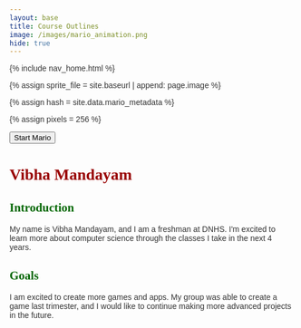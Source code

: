 ```yaml
---
layout: base
title: Course Outlines
image: /images/mario_animation.png
hide: true
---
```


<!-- Liquid: statements -->

<!-- Include submenu from _includes to top of pages -->
{% include nav_home.html %}
<!--- Concatenation of site URL to frontmatter image  --->
{% assign sprite_file = site.baseurl | append: page.image %}
<!--- Hash is a list variable containing mario metadata for sprite --->
{% assign hash = site.data.mario_metadata %}  
<!--- Size width/height of Sprit images --->
{% assign pixels = 256 %} 

<!--- HTML for page contains <p> tag named "Mario" and class properties for a "sprite"  -->

<button onclick="startMario()">Start Mario</button>

<p id="mario" class="sprite" style="display: none;"></p>
  
<!--- Embedded Cascading Style Sheet (CSS) rules, define how HTML elements look --->
<style>

  /* CSS style rules for the id and class of the sprite... */
  .sprite {
    height: {{pixels}}px;
    width: {{pixels}}px;
    background-image: url('{{sprite_file}}');
    background-repeat: no-repeat;
  }

  /* Background position of sprite element */
  #mario {
    background-position: calc({{mario_metadata["Walk"].col}} * {{pixels}} * -1px) calc({{mario_metadata["Walk"].row}} * {{pixels}}* -1px);
  }
</style>

<script>
  ////////// convert YML hash to JavaScript key:value objects /////////

  var mario_metadata = {}; // Key, value object
  {% for key in hash %}  
  
  var key = "{{key | first}}"  // Key
  var values = {} // Values object
  values["row"] = {{key.row}}
  values["col"] = {{key.col}}
  values["frames"] = {{key.frames}}
  mario_metadata[key] = values; // Key with values added

  {% endfor %}

  ////////// game object for player /////////

  class Mario {
    constructor(meta_data) {
      this.tID = null;  // Capture setInterval() task ID
      this.positionX = 0;  // Current position of sprite in X direction
      this.currentSpeed = 0;
      this.runningInterval = 50; // Animation time interval for running (50 milliseconds for faster animation)
      this.walkingInterval = 100; // Animation time interval for walking (original speed)
      this.facingLeft = false; // Initially facing right
      this.marioElement = document.getElementById("mario"); // HTML element of sprite
      this.pixels = {{pixels}}; // Pixel offset of images in the sprite, set by liquid constant
      this.obj = meta_data;
      this.marioElement.style.position = "absolute";
    }

    animate(obj, speed, interval, loop) {
      let frame = 0;
      const row = obj.row * this.pixels;
      this.currentSpeed = speed;
      let loops = 0;

      this.tID = setInterval(() => {
        const col = (frame + obj.col) * this.pixels;
        this.marioElement.style.backgroundPosition = `-${col}px -${row}px`;
        this.marioElement.style.left = `${this.positionX}px`;

        this.positionX += speed;
        frame = (frame + 1) % obj.frames;

        const viewportWidth = window.innerWidth;
        if (this.positionX > viewportWidth - this.pixels) {
          document.documentElement.scrollLeft = this.positionX - viewportWidth + this.pixels;
        }

        if (!loop) {
          loops++;
          if (loops >= obj.frames) {
            clearInterval(this.tID);
          }
        }
      }, interval);
    }

    startWalkingRight() {
      this.stopAnimate();
      this.animate(this.obj["Walk"], 3, this.walkingInterval, true);
      this.facingLeft = false;
    }

    startRunningRight() {
      this.stopAnimate();
      this.animate(this.obj["Run1"], 6, this.runningInterval, true);
      this.facingLeft = false;
    }

    startWalkingLeft() {
      this.stopAnimate();
      this.animate(this.obj["WalkL"], -3, this.walkingInterval, true);  // Negative speed for left movement
      this.facingLeft = true;
    }

    startRunningLeft() {
      this.stopAnimate();
      this.animate(this.obj["Run1L"], -6, this.runningInterval, true);  // Negative speed for left movement
      this.facingLeft = true;
    }

    startPuffing() {
      this.stopAnimate();
      if (this.facingLeft) {
        this.animate(this.obj["PuffL"], 0, this.walkingInterval, true);
      } else {
        this.animate(this.obj["Puff"], 0, this.walkingInterval, true);
      }
    }

    startCheering() {
      this.stopAnimate();
      this.animate(this.obj["Cheer"], 0, this.walkingInterval, true);
    }

    startFlipping() {
      this.stopAnimate();
      if (this.facingLeft) {
        this.animate(this.obj["FlipL"], 0, this.walkingInterval, false);
      } else {
        this.animate(this.obj["Flip"], 0, this.walkingInterval, false);
      }
    }

    startResting() {
      this.stopAnimate();
      if (this.facingLeft) {
        this.animate(this.obj["RestL"], 0, this.walkingInterval, true);
      } else {
        this.animate(this.obj["Rest"], 0, this.walkingInterval, true);
      }
    }

    stopAnimate() {
      clearInterval(this.tID);
    }
  }

  const mario = new Mario(mario_metadata);

  ////////// event control /////////

  function startMario() {
    document.getElementById("mario").style.display = "block";
    mario.startResting();
  }

  // Event control
  window.addEventListener("keydown", (event) => {
    if (event.key === "ArrowRight") {
      event.preventDefault();
      if (mario.currentSpeed === 0 || mario.currentSpeed === -3 || mario.currentSpeed === -6) {
        mario.startWalkingRight();
      } else if (mario.currentSpeed === 3) {
        mario.startRunningRight();
      }
    } else if (event.key === "ArrowLeft") {
      event.preventDefault();
      if (mario.currentSpeed === 0 || mario.currentSpeed === 3 || mario.currentSpeed === 6) {
        mario.startWalkingLeft();
      } else if (mario.currentSpeed === -3) {
        mario.startRunningLeft();
      }
    } else if (event.key === "p") {
      event.preventDefault();
      mario.startPuffing();
    } else if (event.key === "f") {
      event.preventDefault();
      mario.startFlipping();
    } else if (event.key === "r") {
      event.preventDefault();
      mario.startResting();
    }
  });

</script>
<style>
  h1 {
    font-family: 'Courier New', serif;
    color: violet;
  }

  h2 {
    font-family: 'Courier New', serif;
    color: violet;
  }

  h3 {
    font-family: 'Courier New', serif;
    color: violet;
  }

  p {
    font-family: 'Courier New', sans-serif;
    color: beige;
  }
</style>

<html>
<head>
    <title>Vibha's Page</title>
    <style>
        body {
            font-family: Arial, sans-serif;
            color: #333; /* Default text color */
        }
        h1 {
            font-family: 'Times New Roman', serif; /* Custom font for headings */
            color: #990000; /* Custom color for headings */
        }
        h2 {
            font-family: 'Times New Roman', serif; /* Custom font for headings */
            color: #006600; /* Custom color for headings */
        }
        p {
            font-family: 'Arial', sans-serif; /* Custom font for paragraphs */
            color: #333; /* Custom color for paragraphs */
        }
    </style>
</head>
<body>

<h1>Vibha Mandayam</h1>

<h2>Introduction</h2>
<p>My name is Vibha Mandayam, and I am a freshman at DNHS. I'm excited to learn more about computer science through the classes I take in the next 4 years.</p>

<h2>Goals</h2>
<p>I am excited to create more games and apps. My group was able to create a game last trimester, and I would like to continue making more advanced projects in the future.</p>

</body>
</html>
